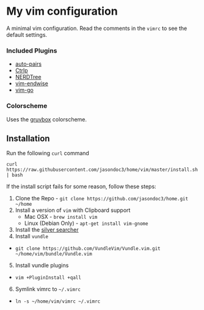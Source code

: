 # My vim configuration
A minimal vim configuration. Read the comments in the `vimrc` to see the default settings.

### Included Plugins
- [auto-pairs](https://github.com/jiangmiao/auto-pairs)
- [Ctrlp](https://github.com/ctrlpvim/ctrlp.vim)
- [NERDTree](https://github.com/scrooloose/nerdtree)
- [vim-endwise](https://github.com/tpope/vim-endwise)
- [vim-go](https://github.com/fatih/vim-go)

### Colorscheme

Uses the [gruvbox](https://github.com/morhetz/gruvbox) colorscheme.

## Installation

Run the following `curl` command
```
curl https://raw.githubusercontent.com/jasondoc3/home/vim/master/install.sh | bash
```

If the install script fails for some reason, follow these steps:

1. Clone the Repo - `git clone https://github.com/jasondoc3/home.git ~/home`
2. Install a version of `vim` with Clipboard support
	* Mac OSX               - `brew install vim`
	* Linux (Debian Only)   - `apt-get install vim-gnome`
3. Install the [silver searcher](https://github.com/ggreer/the_silver_searcher)
4. Install `vundle`
  * `git clone https://github.com/VundleVim/Vundle.vim.git ~/home/vim/bundle/Vundle.vim`
5. Install vundle plugins
  * `vim +PluginInstall +qall`
6. Symlink vimrc to `~/.vimrc`
  * `ln -s ~/home/vim/vimrc ~/.vimrc`
